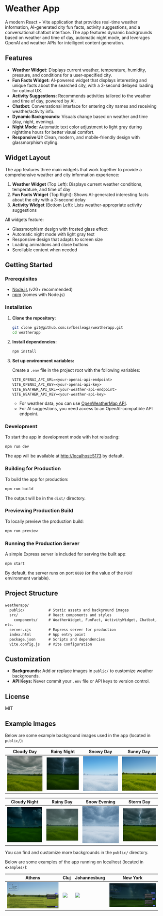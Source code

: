 # Weather App

A modern React + Vite application that provides real-time weather information, AI-generated city fun facts, activity suggestions, and a conversational chatbot interface. The app features dynamic backgrounds based on weather and time of day, automatic night mode, and leverages OpenAI and weather APIs for intelligent content generation.

## Features

- **Weather Widget:** Displays current weather, temperature, humidity, pressure, and conditions for a user-specified city.
- **Fun Facts Widget:** AI-powered widget that displays interesting and unique facts about the searched city, with a 3-second delayed loading for optimal UX.
- **Activity Suggestions:** Recommends activities tailored to the weather and time of day, powered by AI.
- **Chatbot:** Conversational interface for entering city names and receiving weather/activity info.
- **Dynamic Backgrounds:** Visuals change based on weather and time (day, night, evening).
- **Night Mode:** Automatic text color adjustment to light gray during nighttime hours for better visual comfort.
- **Responsive UI:** Clean, modern, and mobile-friendly design with glassmorphism styling.

## Widget Layout

The app features three main widgets that work together to provide a comprehensive weather and city information experience:

1. **Weather Widget** (Top Left): Displays current weather conditions, temperature, and time of day
2. **Fun Facts Widget** (Top Right): Shows AI-generated interesting facts about the city with a 3-second delay
3. **Activity Widget** (Bottom Left): Lists weather-appropriate activity suggestions

All widgets feature:
- Glassmorphism design with frosted glass effect
- Automatic night mode with light gray text
- Responsive design that adapts to screen size
- Loading animations and close buttons
- Scrollable content when needed

## Getting Started

### Prerequisites

- [Node.js](https://nodejs.org/) (v20+ recommended)
- [npm](https://www.npmjs.com/) (comes with Node.js)

### Installation

1. **Clone the repository:**
   ```sh
   git clone git@github.com:svfbesleaga/weatherapp.git
   cd weatherapp
   ```

2. **Install dependencies:**
   ```sh
   npm install
   ```

3. **Set up environment variables:**

   Create a `.env` file in the project root with the following variables:

   ```
   VITE_OPENAI_API_URL=<your-openai-api-endpoint>
   VITE_OPENAI_API_KEY=<your-openai-api-key>
   VITE_WEATHER_API_URL=<your-weather-api-endpoint>
   VITE_WEATHER_API_KEY=<your-weather-api-key>
   ```

   - For weather data, you can use [OpenWeatherMap API](https://openweathermap.org/api).
   - For AI suggestions, you need access to an OpenAI-compatible API endpoint.

### Development

To start the app in development mode with hot reloading:

```sh
npm run dev
```

The app will be available at [http://localhost:5173](http://localhost:5173) by default.

### Building for Production

To build the app for production:

```sh
npm run build
```

The output will be in the `dist/` directory.

### Previewing Production Build

To locally preview the production build:

```sh
npm run preview
```

### Running the Production Server

A simple Express server is included for serving the built app:

```sh
npm start
```

By default, the server runs on port `8080` (or the value of the `PORT` environment variable).

## Project Structure

```
weatherapp/
  public/           # Static assets and background images
  src/              # React components and styles
    components/     # WeatherWidget, FunFact, ActivityWidget, Chatbot, etc.
  server.cjs        # Express server for production
  index.html        # App entry point
  package.json      # Scripts and dependencies
  vite.config.js    # Vite configuration
```

## Customization

- **Backgrounds:** Add or replace images in `public/` to customize weather backgrounds.
- **API Keys:** Never commit your `.env` file or API keys to version control.

## License

MIT

## Example Images

Below are some example background images used in the app (located in `public/`):

| Cloudy Day                | Rainy Night                | Snowy Day                 | Sunny Day                 |
|---------------------------|----------------------------|---------------------------|---------------------------|
| ![](public/ai-bg-cloudy-day.png) | ![](public/ai-bg-rain-night.png) | ![](public/ai-bg-snow-day.png) | ![](public/ai-bg-sunny-day.png) |

| Cloudy Night              | Rainy Day                  | Snow Evening              | Storm Day                 |
|---------------------------|----------------------------|---------------------------|---------------------------|
| ![](public/ai-bg-cloudy-night.png) | ![](public/ai-bg-rain-day.png) | ![](public/ai-bg-snow-evening.png) | ![](public/ai-bg-storm-day.png) |

You can find and customize more backgrounds in the `public/` directory.



Below are some examples of the app running on localhost (located in `examples/`):


| Athens                | Cluj                  | Johannesburg              | New York                 |
|---------------------------|----------------------------|---------------------------|---------------------------|
| ![](examples/athens.png) | ![](examples/cluj.png) | ![](examples/johannesburg.png) | ![](examples/newyork.png) |


